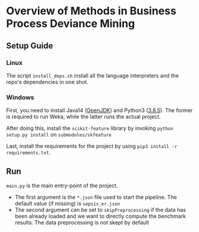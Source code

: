 

# Overview of Methods in Business Process Deviance Mining

## Setup  Guide 

### Linux 

The script `install_deps.sh` install all the language interpreters and the repo's dependencies in one shot.

### Windows 

First, you need to install Java14 ([OpenJDK](https://github.com/AdoptOpenJDK/openjdk14-binaries/releases/download/jdk-14.0.2%2B12/OpenJDK14U-jdk_x86-32_windows_hotspot_14.0.2_12.msi)) and Python3 ([3.8.5](https://www.python.org/ftp/python/3.8.5/python-3.8.5-amd64.exe)). The former is required to run Weka, while the latter runs the actual project.

After doing this, install the `scikit-feature` library by invoking `python setup.py install` on `submodules/skfeature`

Last, install the requirements for the project by using `pip3 install -r requirements.txt`. 

## Run

`main.py` is the main entry-point of the project. 
 * The first argument is the `*.json` file used to start the pipeline. The default value (if missing) is `sepsis_er.json`
 * The second argument can be set to `skipPreprocessing` if the data has been already loaded and we want to directly compute the benchmark results. The data preprocessing is not skept by default
